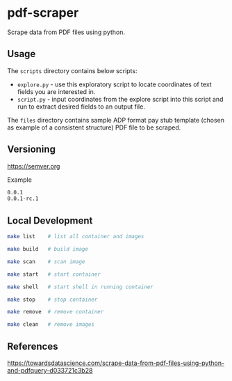 # pdf-scraper

Scrape data from PDF files using python.

## Usage

The `scripts` directory contains below scripts:

- `explore.py` - use this exploratory script to locate coordinates of text fields you are interested in.
- `script.py` - input coordinates from the explore script into this script and run to extract desired fields to an output file.

The `files` directory contains sample ADP format pay stub template (chosen as example of a consistent structure) PDF file to be scraped.

## Versioning

<https://semver.org>

Example

```bash
0.0.1
0.0.1-rc.1
```

## Local Development

```bash
make list    # list all container and images

make build   # build image

make scan    # scan image

make start   # start container

make shell   # start shell in running container

make stop    # stop container

make remove  # remove container

make clean   # remove images
```

## References

<https://towardsdatascience.com/scrape-data-from-pdf-files-using-python-and-pdfquery-d033721c3b28>
